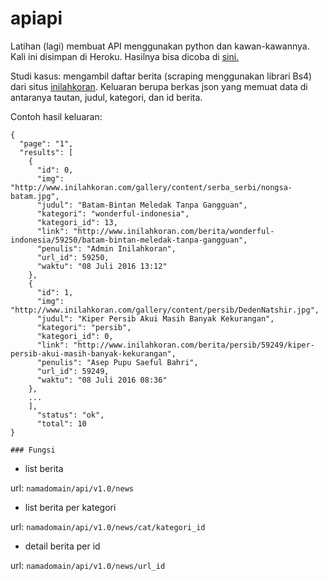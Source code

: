 # apiapi
Latihan (lagi) membuat API menggunakan python dan kawan-kawannya. Kali ini disimpan di Heroku. Hasilnya bisa dicoba di [sini.](https://apiapikor.herokuapp.com/api/v1.0/news)

Studi kasus: mengambil daftar berita (scraping menggunakan librari Bs4) dari situs [inilahkoran](http://www.inilahkoran.com). Keluaran berupa berkas json yang memuat data di antaranya tautan, judul, kategori, dan id berita.

Contoh hasil keluaran:
```
{
  "page": "1",
  "results": [
    {
      "id": 0,
      "img": "http://www.inilahkoran.com/gallery/content/serba_serbi/nongsa-batam.jpg",
      "judul": "Batam-Bintan Meledak Tanpa Gangguan",
      "kategori": "wonderful-indonesia",
      "kategori_id": 13,
      "link": "http://www.inilahkoran.com/berita/wonderful-indonesia/59250/batam-bintan-meledak-tanpa-gangguan",
      "penulis": "Admin Inilahkoran",
      "url_id": 59250,
      "waktu": "08 Juli 2016 13:12"
    },
    {
      "id": 1,
      "img": "http://www.inilahkoran.com/gallery/content/persib/DedenNatshir.jpg",
      "judul": "Kiper Persib Akui Masih Banyak Kekurangan",
      "kategori": "persib",
      "kategori_id": 0,
      "link": "http://www.inilahkoran.com/berita/persib/59249/kiper-persib-akui-masih-banyak-kekurangan",
      "penulis": "Asep Pupu Saeful Bahri",
      "url_id": 59249,
      "waktu": "08 Juli 2016 08:36"
    },
    ...
    ],
      "status": "ok",
      "total": 10
}
```

    ### Fungsi
* list berita

url: ```namadomain/api/v1.0/news```

* list berita per kategori

url: ```namadomain/api/v1.0/news/cat/kategori_id```

* detail berita per id

url: ```namadomain/api/v1.0/news/url_id```
